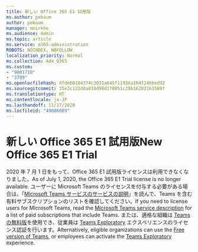 ```yaml
---
title: 新しい Office 365 E1 試用版
ms.author: pebaum
author: pebaum
manager: mnirkhe
ms.audience: Admin
ms.topic: article
ms.service: o365-administration
ROBOTS: NOINDEX, NOFOLLOW
localization_priority: Normal
ms.collection: Adm_O365
ms.custom:
- "9001710"
- "3789"
ms.openlocfilehash: dfde60184374c3031a645f1193ea164f246bed92
ms.sourcegitcommit: 35e2c122d8a838d98d1f0851c29b16282261580f
ms.translationtype: HT
ms.contentlocale: ja-JP
ms.lasthandoff: 11/17/2020
ms.locfileid: "49086089"
---
```

# <a name="new-office-365-e1-trial"></a><span data-ttu-id="c4b39-102">新しい Office 365 E1 試用版</span><span class="sxs-lookup"><span data-stu-id="c4b39-102">New Office 365 E1 Trial</span></span>

<span data-ttu-id="c4b39-103">2020 年 7 月 1 日をもって、Office 365 E1 試用版ライセンスは利用できなくなりました。</span><span class="sxs-lookup"><span data-stu-id="c4b39-103">As of July 1, 2020, the Office 365 E1 Trial license is no longer available.</span></span> <span data-ttu-id="c4b39-104">ユーザーに Microsoft Teams のライセンスを付与する必要がある場合は、「[Microsoft Teams サービスのサービスの説明](https://docs.microsoft.com/office365/servicedescriptions/teams-service-description)」を読んで、Teams を含む有料サブスクリプションのリストを確認してください。</span><span class="sxs-lookup"><span data-stu-id="c4b39-104">If you need to license users for Microsoft Teams, read the [Microsoft Teams service description](https://docs.microsoft.com/office365/servicedescriptions/teams-service-description) for a list of paid subscriptions that include Teams.</span></span> <span data-ttu-id="c4b39-105">または、適格な組織は [Teams の無料版](https://support.office.com/article/Welcome-to-Microsoft-Teams-free-6d79a648-6913-4696-9237-ed13de64ae3c)を使用でき、従業員は [Teams Exploratory](https://docs.microsoft.com/MicrosoftTeams/teams-exploratory) エクスペリエンスのライセンス認証を行います。</span><span class="sxs-lookup"><span data-stu-id="c4b39-105">Alternatively, eligible organizations can use the [Free version of Teams](https://support.office.com/article/Welcome-to-Microsoft-Teams-free-6d79a648-6913-4696-9237-ed13de64ae3c), or employees can activate the [Teams Exploratory](https://docs.microsoft.com/MicrosoftTeams/teams-exploratory) experience.</span></span>
